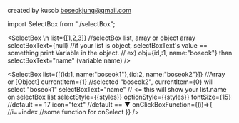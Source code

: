 created by kusob
boseokjung@gmail.com

import SelectBox from "./selectBox";

<SelectBox \n
  list={[1,2,3]} //selectBox list, array or object array
  selectBoxText={null}  //if your list is object, selectBoxText's value == something print Variable in the object.
    // ex) obj={id,:1, name:"boseok"} than selectBoxText="name" (variable name)
/>

<SelectBox 
    list={[{id:1, name:"boseok1"},{id:2, name:"boseok2"}]} //Array or [Object]
    currentItem={1} //selected "boseok2", currentItem={0} will select "boseok1"
    selectBoxText="name" // <= this will show your list.name on selectBox list
    selectStyle={{styles}}
    optionStyle={{styles}}
    fontSize={15} //default == 17
    icon="text" //default == ▼
    onClickBoxFunction={(i)=>{ //i==index
        //some function for onSelect
    }}
/>
